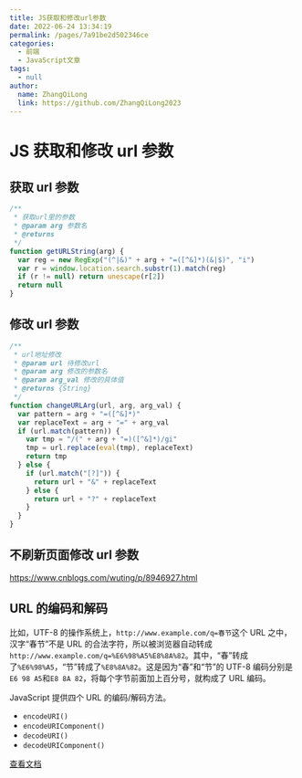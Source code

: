 ```yaml
---
title: JS获取和修改url参数
date: 2022-06-24 13:34:19
permalink: /pages/7a91be2d502346ce
categories:
  - 前端
  - JavaScript文章
tags:
  - null
author:
  name: ZhangQiLong
  link: https://github.com/ZhangQiLong2023
---
```


# JS 获取和修改 url 参数

## 获取 url 参数

```js
/**
 * 获取url里的参数
 * @param arg 参数名
 * @returns
 */
function getURLString(arg) {
  var reg = new RegExp("(^|&)" + arg + "=([^&]*)(&|$)", "i")
  var r = window.location.search.substr(1).match(reg)
  if (r != null) return unescape(r[2])
  return null
}
```

## 修改 url 参数

```js
/**
 * url地址修改
 * @param url 待修改url
 * @param arg 修改的参数名
 * @param arg_val 修改的具体值
 * @returns {String}
 */
function changeURLArg(url, arg, arg_val) {
  var pattern = arg + "=([^&]*)"
  var replaceText = arg + "=" + arg_val
  if (url.match(pattern)) {
    var tmp = "/(" + arg + "=)([^&]*)/gi"
    tmp = url.replace(eval(tmp), replaceText)
    return tmp
  } else {
    if (url.match("[?]")) {
      return url + "&" + replaceText
    } else {
      return url + "?" + replaceText
    }
  }
}
```

## 不刷新页面修改 url 参数

<https://www.cnblogs.com/wuting/p/8946927.html>

## URL 的编码和解码

比如，UTF-8 的操作系统上，`http://www.example.com/q=春节`这个 URL 之中，汉字“春节”不是 URL 的合法字符，所以被浏览器自动转成`http://www.example.com/q=%E6%98%A5%E8%8A%82`。其中，“春”转成了`%E6%98%A5`，“节”转成了`%E8%8A%82`。这是因为“春”和“节”的 UTF-8 编码分别是`E6 98 A5`和`E8 8A 82`，将每个字节前面加上百分号，就构成了 URL 编码。

JavaScript 提供四个 URL 的编码/解码方法。

- `encodeURI()`
- `encodeURIComponent()`
- `decodeURI()`
- `decodeURIComponent()`

[查看文档](https://xugaoyi.com/pages/bab4930124ad2c10/#_2、url-的编码和解码)
